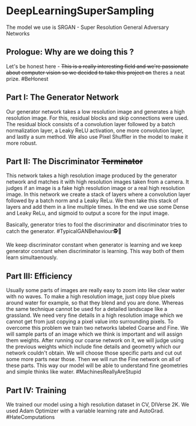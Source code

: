 # DeepLearningSuperSampling

The model we use is SRGAN - Super Resolution General Adversary Networks

## Prologue: Why are we doing this ?

Let's be honest here - ~~This is a really interesting field and we're passionate about computer vision so we decided to take this project on~~ theres a neat prize. #BeHonest


## Part I: The Generator Network

Our generator network takes a low resolution image and generates a high resolution image. For this, residual blocks and skip connections were used. The residual block consists of a convolution layer followed by a batch normalization layer, a Leaky ReLU activation, one more convolution layer, and lastly a sum method. We also use Pixel Shuffler in the model to make it more robust.

## Part II: The Discriminator ~~Terminator~~

This network takes a high resolution image produced by the generator network and matches it with high resolution images taken from a camera. It judges if an image is a fake high resolution image or a real high resolution image. In this network we create a stack of layers where a convolution layer followed by a batch norm and a Leaky ReLu. We then take this stack of layers and add them in a line multiple times. In the end we use some Dense and Leaky ReLu, and sigmoid to output a score for the input image.

Basically, generator tries to fool the discriminator and discriminator tries to catch the generator. #TypicalGANBehaviour🕵️🦹

We keep discriminator constant when generator is learning and we keep generator constant when discriminator is learning. This way both of them learn simultaenously.

## Part III: Efficiency  

Usually some parts of images are really easy to zoom into like clear water with no waves. To make a high resolution image, just copy blue pixels around water for example, so that they blend and you are done. Whereas the same technique cannot be used for a detailed landscape like a grassland. We need very fine details in a high resolution image which we cannot get from just copying a pixel value into surrounding pixels. To overcome this problem we train two networks labeled Coarse and Fine. We will sample parts of an image which we think is important and will assign them weights. After running our coarse network on it, we will judge using the previous weights which include fine details and geometry which our network couldn't obtain. We will choose those specific parts and cut out some more parts near those. Then we will run the Fine network on all of these parts. This way our model will be able to understand fine geometries and simple thinks like water. #MachinesReallyAreStupid

## Part IV: Training

We trained our model using a high resolution dataset in CV, DIVerse 2K. We used Adam Optimizer with a variable learning rate and AutoGrad. #HateComputations



